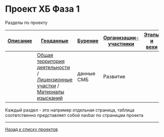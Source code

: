 # Проект ХБ Фаза 1

Разделы по проекту

| [Описание](#) | [Геоданные](#) | [Бурение](#) | [Организации-участники](#) | [Этапы и вехи](#) |
|-------|--------|---------|---------|---------|
| | [Общая территория деятельности](#) / [Лицензионные участки](#) / [Материалы изысканий](#)  |данные СМБ | Развитие | |

Каждый раздел - это например отдельная страница, таблица соотвтственно представляет собой navbar по страницам проекта


---

[Назад к списку проектов](https://ygpn.github.io/)
